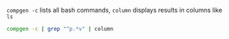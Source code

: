 `compgen -c` lists all bash commands, `column` displays results in columns like `ls`

```bash
compgen -c | grep "^p.*v" | column
```